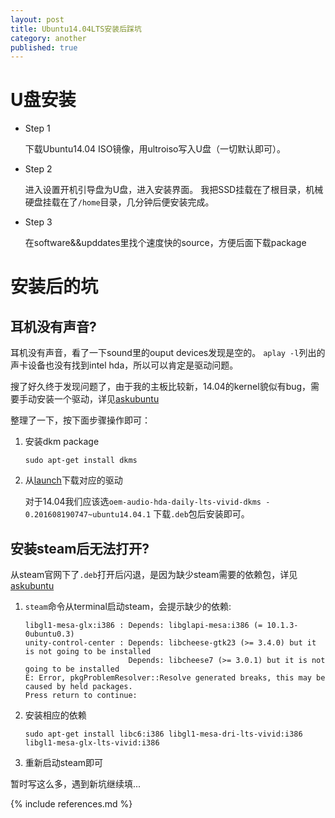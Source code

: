 ```yaml
---
layout: post
title: Ubuntu14.04LTS安装后踩坑
category: another
published: true
---
```


# U盘安装

* Step 1

	下载Ubuntu14.04 ISO镜像，用ultroiso写入U盘（一切默认即可）。 
* Step 2

	进入设置开机引导盘为U盘，进入安装界面。 我把SSD挂载在了根目录，机械硬盘挂载在了`/home`目录，几分钟后便安装完成。
* Step 3

	在software&&upddates里找个速度快的source，方便后面下载package

# 安装后的坑

## 耳机没有声音?

耳机没有声音，看了一下sound里的ouput devices发现是空的。 `aplay -l`列出的声卡设备也没有找到intel hda，所以可以肯定是驱动问题。

搜了好久终于发现问题了，由于我的主板比较新，14.04的kernel貌似有bug，需要手动安装一个驱动，详见[askubuntu](http://askubuntu.com/questions/672187/no-audio-output-devices-detected-in-new-computer-build-with-skylake-z170-mothe)

整理了一下，按下面步骤操作即可：

1. 安装dkm package

	```
	sudo apt-get install dkms
	```
2. 从[launch](https://code.launchpad.net/~ubuntu-audio-dev/+archive/ubuntu/alsa-daily/+packages)下载对应的驱动

	对于14.04我们应该选`oem-audio-hda-daily-lts-vivid-dkms - 0.201608190747~ubuntu14.04.1` 下载`.deb`包后安装即可。

## 安装steam后无法打开?

从steam官网下了`.deb`打开后闪退，是因为缺少steam需要的依赖包，详见[askubuntu](http://askubuntu.com/questions/588024/steam-install-error-on-14-04-ubuntu-64bit)

1. `steam`命令从terminal启动steam，会提示缺少的依赖:

	```The following packages have unmet dependencies:
	libgl1-mesa-glx:i386 : Depends: libglapi-mesa:i386 (= 10.1.3-0ubuntu0.3)
	unity-control-center : Depends: libcheese-gtk23 (>= 3.4.0) but it is not going to be installed
                           Depends: libcheese7 (>= 3.0.1) but it is not going to be installed
    E: Error, pkgProblemResolver::Resolve generated breaks, this may be caused by held packages.
	Press return to continue:
    ```
    
2.  安装相应的依赖

	```
	sudo apt-get install libc6:i386 libgl1-mesa-dri-lts-vivid:i386 libgl1-mesa-glx-lts-vivid:i386
	```
    
3. 重新启动steam即可

暂时写这么多，遇到新坑继续填...

{% include references.md %}
